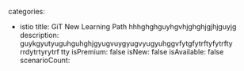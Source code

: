 categories:
  - istio
title: GiT New Learning Path hhhghghguyhgvhjghghjgjhjguyjg
description: guykgyutyuguhguhghjgyugvuygyugvyugyuhggvfytgfytrftyfytrfty rrdytrtyrytrf tty
isPremium: false
isNew: false
isAvailable: false
scenarioCount: 